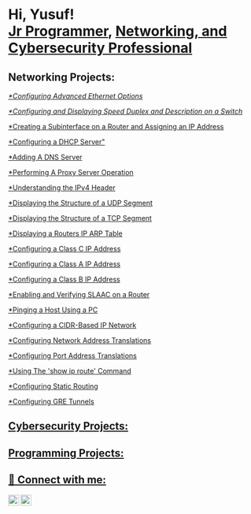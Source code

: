 <h1>Hi, Yusuf! <br/><a href="https://github.com/YusufOYusuf">Jr Programmer</a>, <a href="https://www.linkedin.com/in/yusuf-yusuf-5244b823b/">Networking, and Cybersecurity Professional</a>

<h2>Networking Projects:</h2>
  
  <cite><a href="https://github.com/YusufOYusuf/Configuring-Advanced-Ethernet-Options">*Configuring Advanced Ethernet Options</a>
    
 <cite><a href="https://github.com/YusufOYusuf/Configuring-and-Displaying-Speed-Duplex-and-Description-on-a-Switch/blob/main/README.md">*Configuring and Displaying Speed Duplex and Description on a Switch
    
 <cite><a href="https://github.com/YusufOYusuf/Creating-a-Subinterface-on-a-Router-and-Assigning-an-IP-Address/blob/main/README.md">*Creating a Subinterface on a Router and Assigning an IP Address
   
 <cite><a href="https://github.com/YusufOYusuf/Configuring-a-DHCP-Server/blob/main/README.md">*Configuring a DHCP Server"
   
 <cite><a href="https://github.com/YusufOYusuf/Adding-A-DNS-Server/blob/main/README.md">*Adding A DNS Server
   
<cite><a href="https://github.com/YusufOYusuf/Performing-A-Proxy-Server-Operation/blob/main/README.md">*Performing A Proxy Server Operation
    
<cite><a href="https://github.com/YusufOYusuf/Understanding-the-IPv4-Header/blob/main/README.md">*Understanding the IPv4 Header
  
<cite><a href="https://github.com/YusufOYusuf/Displaying-the-Structure-of-a-UDP-Segment/blob/main/README.md">*Displaying the Structure of a UDP Segment
  
<cite><a href="https://github.com/YusufOYusuf/Displaying-the-Structure-of-a-TCP-Segment/blob/main/README.md">*Displaying the Structure of a TCP Segment
  
<cite><a href="https://github.com/YusufOYusuf/Displaying-a-Router-s-IP-ARP-Table/blob/main/README.md">*Displaying a Routers IP ARP Table
  
<cite><a href="https://github.com/YusufOYusuf/Configuring-a-Class-C-IP-Address/blob/main/README.md">*Configuring a Class C IP Address
  
<cite><a href="https://github.com/YusufOYusuf/Configuring-a-Class-A-IP-Address/blob/main/README.md">*Configuring a Class A IP Address
  
<cite><a href="https://github.com/YusufOYusuf/Configuring-a-Class-B-IP-Address/blob/main/README.md">*Configuring a Class B IP Address

<cite><a href="https://github.com/YusufOYusuf/Enabling-and-Verifyng-SLAAC-on-a-Router/blob/main/README.md">*Enabling and Verifying SLAAC on a Router

<cite><a href="https://github.com/YusufOYusuf/Pinging-a-Host-Using-a-PC/blob/main/README.md">*Pinging a Host Using a PC

<cite><a href="https://github.com/YusufOYusuf/Configuring-a-CDIR-Based-IP-Network/blob/main/README.md">*Configuring a CIDR-Based IP Network

<cite><a href="https://github.com/YusufOYusuf/Configuring-Network-Address-Translation/blob/main/README.md">*Configuring Network Address Translations

<cite><a href="https://github.com/YusufOYusuf/Configuring-Port-Address-Translation/blob/main/README.md">*Configuring Port Address Translations
  
<cite><a href="https://github.com/YusufOYusuf/Using-the-show-ip-route-command/blob/main/README.md">*Using The 'show ip route' Command
  
<cite><a href="https://github.com/YusufOYusuf/Configuring-Static-Routing-/blob/main/README.md">*Configuring Static Routing
  
<cite><a href="https://github.com/YusufOYusuf/Configuring-GRE-Tunnels/blob/main/README.md">*Configuring GRE Tunnels
  
  
<h2>Cybersecurity Projects:</h2>
  
<h2>Programming Projects:</h2>


<h2> 🤳 Connect with me:</h2>

[<img align="left" alt="JoshMadakor | Twitter" width="22px" src="https://cdn.jsdelivr.net/npm/simple-icons@v3/icons/twitter.svg" />][twitter]
[<img align="left" alt="JoshMadakor | LinkedIn" width="22px" src="https://cdn.jsdelivr.net/npm/simple-icons@v3/icons/linkedin.svg" />][linkedin]

[twitter]: https://twitter.com/yusufthinks
[linkedin]: https://www.linkedin.com/in/yusuf-yusuf-5244b823b/
